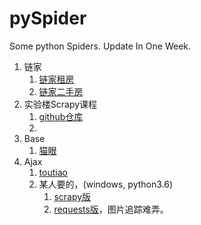 # pySpider
Some python Spiders. Update In One Week.
1. 链家
   1. [链家租房](lianjia/lianjiaRent.py)
   2. [链家二手房](lianjiaSecond.py)
2. 实验楼Scrapy课程
   1. [github仓库](shiyanlou/readme.md)
   2. 
3. Base
   1. [猫眼](Base/Maoyan.md)
4. Ajax
   1. [toutiao](Ajax/toutiao.py)
   2. 某人要的，(windows, python3.6)
      1. [scrapy版](Ajax\huaban\main.py)
      2. [requests版](Ajax/huaban.py)，图片追踪难弄。

